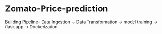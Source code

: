 # Zomato-Price-prediction
Building Pipeline- Data Ingestion -> Data Transformation -> model training -> flask app -> Dockerization
